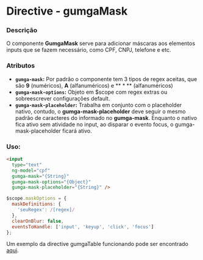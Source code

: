 # Directive - gumgaMask

### Descrição
O componente **GumgaMask** serve para adicionar máscaras aos elementos inputs que se fazem necessário, como CPF, CNPJ, telefone e etc.

### Atributos

- **`gumga-mask`:** Por padrão o componente tem 3 tipos de regex aceitas, que são **9** (numéricos), **A** (alfanuméricos) e ** * ** (alfanuméricos)
- **`gumga-mask-options`:** Objeto em $scope com regex extras ou sobreescrever configurações default.
- **`gumga-mask-placeholder`:** Trabalha em conjunto com o placeholder nativo, contudo, o **gumga-mask-placeholder** deve seguir o mesmo padrão de caracteres do informado no **gumga-mask**. Enquanto o nativo fica ativo sem atividade no input, ao disparar o evento focus, o gumga-mask-placeholder ficará ativo.

### Uso:
```html
<input
  type="text"
  ng-model="cpf"
  gumga-mask="{String}"
  gumga-mask-options="{Object}"
  gumga-mask-placeholder="{String}" />
```

```js
$scope.maskOptions = {
  maskDefinitions: {
    'seuRegex': /[regex]/
  },
  clearOnBlur: false,
  eventsToHandle: ['input', 'keyup', 'click', 'focus']
};
```
Um exemplo da directive gumgaTable funcionando pode ser encontrado [aqui](http://embed.plnkr.co/SALkp5bKRZ1aywsrpmEX).
